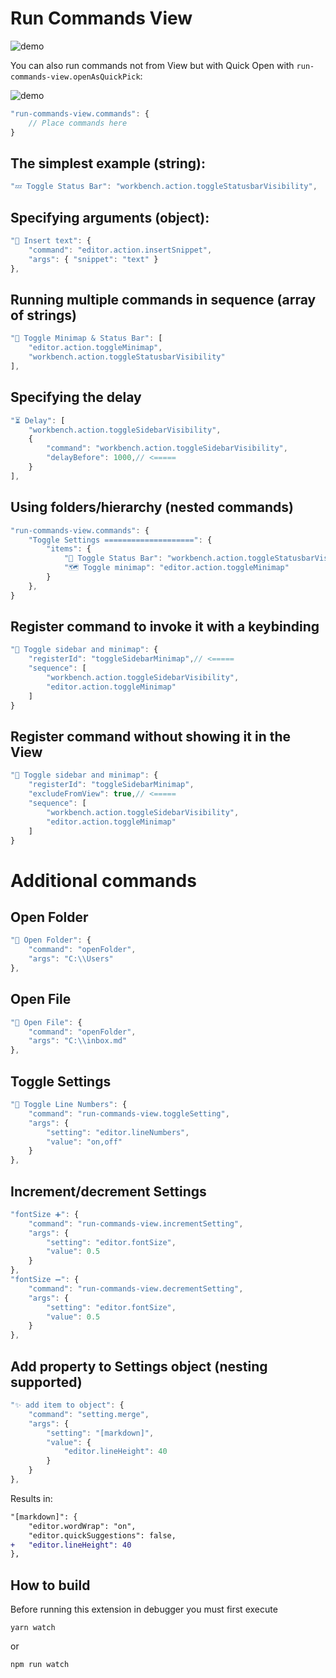 # Run Commands View

![demo](https://raw.githubusercontent.com/usernamehw/vscode-run-commands-view/master/img/demo.gif)

You can also run commands not from View but with Quick Open with `run-commands-view.openAsQuickPick`:

![demo](https://raw.githubusercontent.com/usernamehw/vscode-run-commands-view/master/img/quick_pick_demo.png)

```js
"run-commands-view.commands": {
	// Place commands here
}
```

## The simplest example (string):

```js
"💤 Toggle Status Bar": "workbench.action.toggleStatusbarVisibility",
```

## Specifying arguments (object):

```js
"🔶 Insert text": {
	"command": "editor.action.insertSnippet",
	"args": { "snippet": "text" }
},
```

## Running multiple commands in sequence (array of strings)

```js
"📒 Toggle Minimap & Status Bar": [
	"editor.action.toggleMinimap",
	"workbench.action.toggleStatusbarVisibility"
],
```

## Specifying the delay

```js
"⏳ Delay": [
	"workbench.action.toggleSidebarVisibility",
	{
		"command": "workbench.action.toggleSidebarVisibility",
		"delayBefore": 1000,// <=====
	}
],
```

## Using folders/hierarchy (nested commands)

```js
"run-commands-view.commands": {
	"Toggle Settings ====================": {
		"items": {
			"🔋 Toggle Status Bar": "workbench.action.toggleStatusbarVisibility",
			"🗺 Toggle minimap": "editor.action.toggleMinimap"
		}
	},
}
```

## Register command to invoke it with a keybinding

```js
"📜 Toggle sidebar and minimap": {
	"registerId": "toggleSidebarMinimap",// <=====
	"sequence": [
		"workbench.action.toggleSidebarVisibility",
		"editor.action.toggleMinimap"
	]
}
```

## Register command without showing it in the View

```js
"📜 Toggle sidebar and minimap": {
	"registerId": "toggleSidebarMinimap",
	"excludeFromView": true,// <=====
	"sequence": [
		"workbench.action.toggleSidebarVisibility",
		"editor.action.toggleMinimap"
	]
}
```

# Additional commands

## Open Folder

```js
"📁 Open Folder": {
	"command": "openFolder",
	"args": "C:\\Users"
},
```

## Open File

```js
"📝 Open File": {
	"command": "openFolder",
	"args": "C:\\inbox.md"
},
```

## Toggle Settings

```js
"🔢 Toggle Line Numbers": {
	"command": "run-commands-view.toggleSetting",
	"args": {
		"setting": "editor.lineNumbers",
		"value": "on,off"
	}
},
```

## Increment/decrement Settings

```js
"fontSize ➕": {
	"command": "run-commands-view.incrementSetting",
	"args": {
		"setting": "editor.fontSize",
		"value": 0.5
	}
},
"fontSize ➖": {
	"command": "run-commands-view.decrementSetting",
	"args": {
		"setting": "editor.fontSize",
		"value": 0.5
	}
},
```

## Add property to Settings object (nesting supported)

```js
"✨ add item to object": {
	"command": "setting.merge",
	"args": {
		"setting": "[markdown]",
		"value": {
			"editor.lineHeight": 40
		}
	}
},
```
Results in:
```diff
"[markdown]": {
	"editor.wordWrap": "on",
	"editor.quickSuggestions": false,
+	"editor.lineHeight": 40
},
```

## How to build

Before running this extension in debugger you must first execute
```
yarn watch
```
or
```
npm run watch
```
